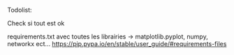 Todolist:

Check si tout est ok

requirements.txt avec toutes les librairies -> matplotlib.pyplot, numpy, networkx ect...
https://pip.pypa.io/en/stable/user_guide/#requirements-files
